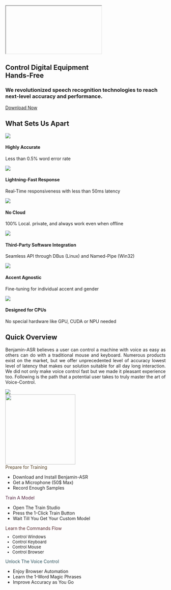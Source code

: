 <div class="media-row">
	<div class="video-container" onclick="showVideo()" style="display:block;">
	<div class="home-thumbnail"></div>
	<iframe 
		id="videoIframe"
		class="iframe-embed"
		src=""
		allow="autoplay; encrypted-media"
		allowfullscreen >
	</iframe>
	</div>

  <div class="image-box">
    <h2 class="h2-headline">
        <span>Control Digital Equipment</br>Hands-Free</span>
    </h2>
    <h3 class="h3-headline">
	    We revolutionized speech recognition technologies to reach next-level accuracy and performance.
    </h3>
    <a href="/Installation" class="button-dl-home">Download Now</a>
  </div>
</div>

<h2 id="unique-features" class="home-h2">
	What Sets Us Apart
	<a class="headerlink" href="#unique-features" title="Permanent link">
	</a>
</h2>

<div class="home-features">
	<div class="home-feature-div">
		<div class="home-feature-img">
			<img src="../img/accuracy.png">
		</div>
		<div class="home-feature-txt">
			<h4 class="headline-h4">
			Highly Accurate
			</h4>
			<p>Less than 0.5% word error rate</p>
		</div>
	</div>
	<div class="home-feature-div">
		<div class="home-feature-img">
			<img src="../img/latency.png">
		</div>
		<div class="home-feature-txt">
			<h4 class="headline-h4">
			Lightning‑Fast Response
			</h4>
			<p>Real‑Time responsiveness with less than 50ms latency</p>
		</div>
	</div>
	<div class="home-feature-div">
		<div class="home-feature-img">
			<img src="../img/no-cloud.png">
		</div>
		<div class="home-feature-txt">
			<h4 class="headline-h4">
			No Cloud
			</h4>
			<p>100% Local. private, and always work even when offline</p>
		</div>
	</div>
	<div class="home-feature-div">
		<div class="home-feature-img">
			<img src="../img/api.png">
		</div>
		<div class="home-feature-txt">
			<h4 class="headline-h4">
			Third-Party Software Integration
			</h4>
			<p>Seamless API through DBus (Linux) and Named-Pipe (Win32)</p>
		</div>
	</div>
	<div class="home-feature-div">
		<div class="home-feature-img">
			<img src="../img/speech.png">
		</div>
		<div class="home-feature-txt">
			<h4 class="headline-h4">
			Accent Agnostic
			</h4>
			<p>Fine-tuning for individual accent and gender</p>
		</div>
	</div>
	<div class="home-feature-div">
		<div class="home-feature-img">
			<img src="../img/cpu.png">
		</div>
		<div class="home-feature-txt">
			<h4 class="headline-h4">
			Designed for CPUs
			</h4>
			<p>No special hardware like GPU, CUDA or NPU needed</p>
		</div>
	</div>
</div>

## Quick Overview
<p style="text-align: justify;">
Benjamin-ASR believes a user can control a machine with voice as easy as others can do with a traditional mouse and keyboard. Numerous products exist on the market, but we offer unprecedented level of accuracy lowest level of latency that makes our solution suitable for all day long interaction. We did not only make voice control fast but we made it pleasant experience too. Following is the path that a potential user takes to truly master the art of Voice-Control.</p>

<div class="home-flow-div">
	<div class="home-flow-left">
		<img src="../img/appflow_l.png">
	</div><div class="home-flow-right">
		<img src="../img/appflow_r.png" style="width: 220px;">
		<div class="flash-tip flash-1" style="top: 7px;">
			<div class="flash-caption" style="color: #584428;">Prepare for Training</div>
			<ul class="flash-tips">
				<li>Download and Install Benjamin-ASR</li>
				<li>Get a Microphone (50$ Max)</li>
				<li>Record Enough Samples</li>
			</ul>
		</div>
		<div class="flash-tip flash-2" style="top: 123px;">
			<div class="flash-caption" style="color: #582844;">Train A Model</div>
			<ul class="flash-tips">
				<li>Open The Train Studio</li>
				<li>Press the 1-Click Train Button</li>
				<li>Wait Till You Get Your Custom Model</li>
			</ul>
		</div>
		<div class="flash-tip flash-3" style="top: 234px;">
			<div class="flash-caption" style="color: #58282e;">Learn the Commands Flow</div>
			<ul class="flash-tips" style="font-size: 13px; margin-top: 10px;">
				<li>Control Windows</li>
				<li>Control Keyboard</li>
				<li>Control Mouse</li>
				<li>Control Browser</li>
			</ul>
		</div>
		<div class="flash-tip flash-4" style="top: 350px;">
			<div class="flash-caption" style="color: #284e58;">Unlock The Voice Control</div>
			<ul class="flash-tips">
				<li>Enjoy Browser Automation</li>
				<li>Learn the 1-Word Magic Phrases</li>
				<li>Improve Accuracy as You Go</li>
			</ul>
		</div>
	</div>
</div>


